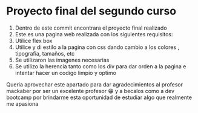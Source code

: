 # Proyecto final del segundo curso 

1. Dentro de este commit encontrara el proyecto final realizado
2. Este es una pagina web realizada con los siguientes requisitos:
3. Utilice flex box 
4. Utilice y di estilo a la pagina con css dando cambio a los colores , tipografia, tamaños, etc
5. Se utilizaron las imagenes necesarias 
6. Se utilizo la herencia tanto como los div para dar orden a la pagina e intentar hacer un codigo limpio y optimo 


Queria aprovechar este apartado para dar agradecimientos al profesor mackaber por ser un excelente profesor 😁 y a becalos como a dev bootcamp por brindarme esta oportunidad
de estudiar algo que realmente me apasiona